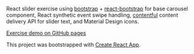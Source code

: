 React slider exercise using [bootstrap](https://github.com/twbs/bootstrap) + [react-bootstrap](https://github.com/react-bootstrap/react-bootstrap) for base carousel component, React synthetic event swipe handling, [contentful](https://github.com/contentful/contentful.js) content delivery API for slider text, and Material Design icons.

[Exercise demo on GitHub pages](https://joshause.github.io/cra-boot-md-cfl-slider-exercise)

This project was bootstrapped with [Create React App](https://github.com/facebookincubator/create-react-app).
